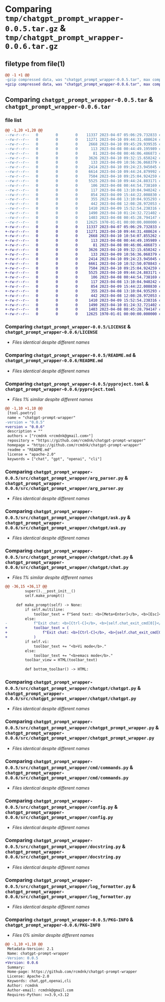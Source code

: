 # Comparing `tmp/chatgpt_prompt_wrapper-0.0.5.tar.gz` & `tmp/chatgpt_prompt_wrapper-0.0.6.tar.gz`

## filetype from file(1)

```diff
@@ -1 +1 @@
-gzip compressed data, was "chatgpt_prompt_wrapper-0.0.5.tar", max compression
+gzip compressed data, was "chatgpt_prompt_wrapper-0.0.6.tar", max compression
```

## Comparing `chatgpt_prompt_wrapper-0.0.5.tar` & `chatgpt_prompt_wrapper-0.0.6.tar`

### file list

```diff
@@ -1,20 +1,20 @@
--rw-r--r--   0        0        0    11337 2023-04-07 05:06:29.732833 chatgpt_prompt_wrapper-0.0.5/LICENSE
--rw-r--r--   0        0        0    11271 2023-04-10 09:44:31.488624 chatgpt_prompt_wrapper-0.0.5/README.md
--rw-r--r--   0        0        0     2668 2023-04-10 09:45:29.939535 chatgpt_prompt_wrapper-0.0.5/pyproject.toml
--rw-r--r--   0        0        0      113 2023-04-08 00:44:49.195989 chatgpt_prompt_wrapper-0.0.5/src/chatgpt_prompt_wrapper/__init__.py
--rw-r--r--   0        0        0       81 2023-04-08 00:46:06.486873 chatgpt_prompt_wrapper-0.0.5/src/chatgpt_prompt_wrapper/__version__.py
--rw-r--r--   0        0        0     3626 2023-04-10 09:32:15.650242 chatgpt_prompt_wrapper-0.0.5/src/chatgpt_prompt_wrapper/arg_parser.py
--rw-r--r--   0        0        0      133 2023-04-09 10:56:36.068379 chatgpt_prompt_wrapper-0.0.5/src/chatgpt_prompt_wrapper/chatgpt/__init__.py
--rw-r--r--   0        0        0     2414 2023-04-10 09:24:23.945045 chatgpt_prompt_wrapper-0.0.5/src/chatgpt_prompt_wrapper/chatgpt/ask.py
--rw-r--r--   0        0        0     6614 2023-04-10 09:44:24.879992 chatgpt_prompt_wrapper-0.0.5/src/chatgpt_prompt_wrapper/chatgpt/chat.py
--rw-r--r--   0        0        0     7504 2023-04-10 09:25:04.924259 chatgpt_prompt_wrapper-0.0.5/src/chatgpt_prompt_wrapper/chatgpt/chatgpt.py
--rw-r--r--   0        0        0     5525 2023-04-10 09:44:24.883171 chatgpt_prompt_wrapper-0.0.5/src/chatgpt_prompt_wrapper/chatgpt_prompt_wrapper.py
--rw-r--r--   0        0        0      106 2023-04-08 00:44:54.738169 chatgpt_prompt_wrapper-0.0.5/src/chatgpt_prompt_wrapper/chatgpt_prompt_wrapper_exception.py
--rw-r--r--   0        0        0      117 2023-04-08 13:10:04.940242 chatgpt_prompt_wrapper-0.0.5/src/chatgpt_prompt_wrapper/cmd/__init__.py
--rw-r--r--   0        0        0      854 2023-04-09 15:44:22.008830 chatgpt_prompt_wrapper-0.0.5/src/chatgpt_prompt_wrapper/cmd/commands.py
--rw-r--r--   0        0        0      355 2023-04-08 13:10:04.935293 chatgpt_prompt_wrapper-0.0.5/src/chatgpt_prompt_wrapper/cmd/cost.py
--rw-r--r--   0        0        0      442 2023-04-08 12:08:28.972053 chatgpt_prompt_wrapper-0.0.5/src/chatgpt_prompt_wrapper/cmd/init.py
--rw-r--r--   0        0        0     1410 2023-04-09 15:52:54.238316 chatgpt_prompt_wrapper-0.0.5/src/chatgpt_prompt_wrapper/config.py
--rw-r--r--   0        0        0     1490 2023-04-10 01:24:32.721402 chatgpt_prompt_wrapper-0.0.5/src/chatgpt_prompt_wrapper/docstring.py
--rw-r--r--   0        0        0     1403 2023-04-08 00:45:28.794147 chatgpt_prompt_wrapper-0.0.5/src/chatgpt_prompt_wrapper/log_formatter.py
--rw-r--r--   0        0        0    12625 1970-01-01 00:00:00.000000 chatgpt_prompt_wrapper-0.0.5/PKG-INFO
+-rw-r--r--   0        0        0    11337 2023-04-07 05:06:29.732833 chatgpt_prompt_wrapper-0.0.6/LICENSE
+-rw-r--r--   0        0        0    11271 2023-04-10 09:44:31.488624 chatgpt_prompt_wrapper-0.0.6/README.md
+-rw-r--r--   0        0        0     2668 2023-04-10 10:54:07.855262 chatgpt_prompt_wrapper-0.0.6/pyproject.toml
+-rw-r--r--   0        0        0      113 2023-04-08 00:44:49.195989 chatgpt_prompt_wrapper-0.0.6/src/chatgpt_prompt_wrapper/__init__.py
+-rw-r--r--   0        0        0       81 2023-04-08 00:46:06.486873 chatgpt_prompt_wrapper-0.0.6/src/chatgpt_prompt_wrapper/__version__.py
+-rw-r--r--   0        0        0     3626 2023-04-10 09:32:15.650242 chatgpt_prompt_wrapper-0.0.6/src/chatgpt_prompt_wrapper/arg_parser.py
+-rw-r--r--   0        0        0      133 2023-04-09 10:56:36.068379 chatgpt_prompt_wrapper-0.0.6/src/chatgpt_prompt_wrapper/chatgpt/__init__.py
+-rw-r--r--   0        0        0     2414 2023-04-10 09:24:23.945045 chatgpt_prompt_wrapper-0.0.6/src/chatgpt_prompt_wrapper/chatgpt/ask.py
+-rw-r--r--   0        0        0     6661 2023-04-10 10:52:50.078843 chatgpt_prompt_wrapper-0.0.6/src/chatgpt_prompt_wrapper/chatgpt/chat.py
+-rw-r--r--   0        0        0     7504 2023-04-10 09:25:04.924259 chatgpt_prompt_wrapper-0.0.6/src/chatgpt_prompt_wrapper/chatgpt/chatgpt.py
+-rw-r--r--   0        0        0     5525 2023-04-10 09:44:24.883171 chatgpt_prompt_wrapper-0.0.6/src/chatgpt_prompt_wrapper/chatgpt_prompt_wrapper.py
+-rw-r--r--   0        0        0      106 2023-04-08 00:44:54.738169 chatgpt_prompt_wrapper-0.0.6/src/chatgpt_prompt_wrapper/chatgpt_prompt_wrapper_exception.py
+-rw-r--r--   0        0        0      117 2023-04-08 13:10:04.940242 chatgpt_prompt_wrapper-0.0.6/src/chatgpt_prompt_wrapper/cmd/__init__.py
+-rw-r--r--   0        0        0      854 2023-04-09 15:44:22.008830 chatgpt_prompt_wrapper-0.0.6/src/chatgpt_prompt_wrapper/cmd/commands.py
+-rw-r--r--   0        0        0      355 2023-04-08 13:10:04.935293 chatgpt_prompt_wrapper-0.0.6/src/chatgpt_prompt_wrapper/cmd/cost.py
+-rw-r--r--   0        0        0      442 2023-04-08 12:08:28.972053 chatgpt_prompt_wrapper-0.0.6/src/chatgpt_prompt_wrapper/cmd/init.py
+-rw-r--r--   0        0        0     1410 2023-04-09 15:52:54.238316 chatgpt_prompt_wrapper-0.0.6/src/chatgpt_prompt_wrapper/config.py
+-rw-r--r--   0        0        0     1490 2023-04-10 01:24:32.721402 chatgpt_prompt_wrapper-0.0.6/src/chatgpt_prompt_wrapper/docstring.py
+-rw-r--r--   0        0        0     1403 2023-04-08 00:45:28.794147 chatgpt_prompt_wrapper-0.0.6/src/chatgpt_prompt_wrapper/log_formatter.py
+-rw-r--r--   0        0        0    12625 1970-01-01 00:00:00.000000 chatgpt_prompt_wrapper-0.0.6/PKG-INFO
```

### Comparing `chatgpt_prompt_wrapper-0.0.5/LICENSE` & `chatgpt_prompt_wrapper-0.0.6/LICENSE`

 * *Files identical despite different names*

### Comparing `chatgpt_prompt_wrapper-0.0.5/README.md` & `chatgpt_prompt_wrapper-0.0.6/README.md`

 * *Files identical despite different names*

### Comparing `chatgpt_prompt_wrapper-0.0.5/pyproject.toml` & `chatgpt_prompt_wrapper-0.0.6/pyproject.toml`

 * *Files 1% similar despite different names*

```diff
@@ -1,10 +1,10 @@
 [tool.poetry]
 name = "chatgpt-prompt-wrapper"
-version = "0.0.5"
+version = "0.0.6"
 description = ""
 authors = ["rcmdnk <rcmdnk@gmail.com>"]
 repository = "https://github.com/rcmdnk/chatgpt-prompt-wrapper"
 homepage = "https://github.com/rcmdnk/chatgpt-prompt-wrapper"
 readme = "README.md"
 license = "apache-2.0"
 keywords = ["chat", "gpt", "openai", "cli"]
```

### Comparing `chatgpt_prompt_wrapper-0.0.5/src/chatgpt_prompt_wrapper/arg_parser.py` & `chatgpt_prompt_wrapper-0.0.6/src/chatgpt_prompt_wrapper/arg_parser.py`

 * *Files identical despite different names*

### Comparing `chatgpt_prompt_wrapper-0.0.5/src/chatgpt_prompt_wrapper/chatgpt/ask.py` & `chatgpt_prompt_wrapper-0.0.6/src/chatgpt_prompt_wrapper/chatgpt/ask.py`

 * *Files identical despite different names*

### Comparing `chatgpt_prompt_wrapper-0.0.5/src/chatgpt_prompt_wrapper/chatgpt/chat.py` & `chatgpt_prompt_wrapper-0.0.6/src/chatgpt_prompt_wrapper/chatgpt/chat.py`

 * *Files 1% similar despite different names*

```diff
@@ -36,15 +36,17 @@
         super().__post_init__()
         self.make_prompt()
 
     def make_prompt(self) -> None:
         if self.multiline:
             toolbar_text = f"Send text: <b>[Meta+Enter]</b>, <b>[Esc]</b><b>[Enter]</b>. Exit chat: <b>[Ctrl-C]</b>, <b>{self.chat_exit_cmd[0]}</b>, "
         else:
-            f"Exit chat: <b>[Ctrl-C]</b>, <b>{self.chat_exit_cmd[0]}</b>,"
+            toolbar_text = (
+                f"Exit chat: <b>[Ctrl-C]</b>, <b>{self.chat_exit_cmd[0]}</b>,"
+            )
         if self.vi:
             toolbar_text += "<b>Vi mode</b>."
         else:
             toolbar_text += "<b>emacs mode</b>."
         toolbar_view = HTML(toolbar_text)
 
         def bottom_toolbar() -> HTML:
```

### Comparing `chatgpt_prompt_wrapper-0.0.5/src/chatgpt_prompt_wrapper/chatgpt/chatgpt.py` & `chatgpt_prompt_wrapper-0.0.6/src/chatgpt_prompt_wrapper/chatgpt/chatgpt.py`

 * *Files identical despite different names*

### Comparing `chatgpt_prompt_wrapper-0.0.5/src/chatgpt_prompt_wrapper/chatgpt_prompt_wrapper.py` & `chatgpt_prompt_wrapper-0.0.6/src/chatgpt_prompt_wrapper/chatgpt_prompt_wrapper.py`

 * *Files identical despite different names*

### Comparing `chatgpt_prompt_wrapper-0.0.5/src/chatgpt_prompt_wrapper/cmd/commands.py` & `chatgpt_prompt_wrapper-0.0.6/src/chatgpt_prompt_wrapper/cmd/commands.py`

 * *Files identical despite different names*

### Comparing `chatgpt_prompt_wrapper-0.0.5/src/chatgpt_prompt_wrapper/config.py` & `chatgpt_prompt_wrapper-0.0.6/src/chatgpt_prompt_wrapper/config.py`

 * *Files identical despite different names*

### Comparing `chatgpt_prompt_wrapper-0.0.5/src/chatgpt_prompt_wrapper/docstring.py` & `chatgpt_prompt_wrapper-0.0.6/src/chatgpt_prompt_wrapper/docstring.py`

 * *Files identical despite different names*

### Comparing `chatgpt_prompt_wrapper-0.0.5/src/chatgpt_prompt_wrapper/log_formatter.py` & `chatgpt_prompt_wrapper-0.0.6/src/chatgpt_prompt_wrapper/log_formatter.py`

 * *Files identical despite different names*

### Comparing `chatgpt_prompt_wrapper-0.0.5/PKG-INFO` & `chatgpt_prompt_wrapper-0.0.6/PKG-INFO`

 * *Files 0% similar despite different names*

```diff
@@ -1,10 +1,10 @@
 Metadata-Version: 2.1
 Name: chatgpt-prompt-wrapper
-Version: 0.0.5
+Version: 0.0.6
 Summary: 
 Home-page: https://github.com/rcmdnk/chatgpt-prompt-wrapper
 License: Apache-2.0
 Keywords: chat,gpt,openai,cli
 Author: rcmdnk
 Author-email: rcmdnk@gmail.com
 Requires-Python: >=3.9,<3.12
```

